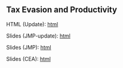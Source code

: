 ## Tax Evasion and Productivity

HTML (Update): [html](https://raw.githack.com/hans-mtz/tax_evasion_productivity/main/Paper/Tax-Prod.html)

Slides (JMP-update): [html](https://raw.githack.com/hans-mtz/tax_evasion_productivity/main/Quarto-Slides/JMP-update.html)

Slides (JMP): [html](https://raw.githack.com/hans-mtz/tax_evasion_productivity/main/Slides/Tax_Prod.html)

Slides (CEA): [html](https://raw.githack.com/hans-mtz/tax_evasion_productivity/main/Slides/CEA-2023.html)

